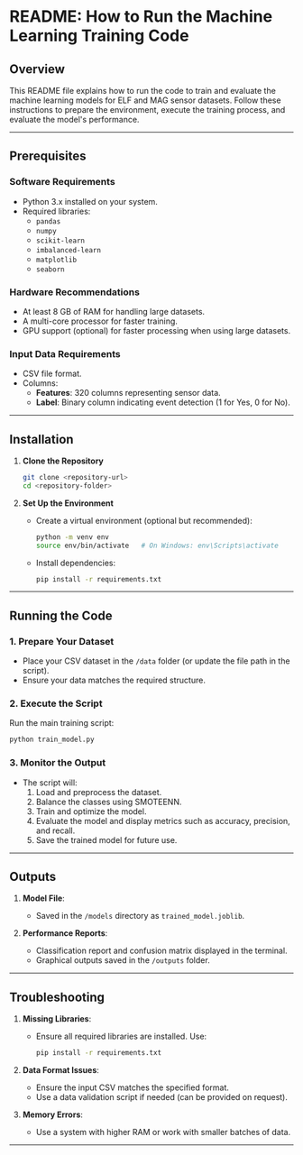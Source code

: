 # README: How to Run the Machine Learning Training Code

## Overview
This README file explains how to run the code to train and evaluate the machine learning models for ELF and MAG sensor datasets. Follow these instructions to prepare the environment, execute the training process, and evaluate the model's performance.

---

## Prerequisites
### Software Requirements
- Python 3.x installed on your system.
- Required libraries:
  - `pandas`
  - `numpy`
  - `scikit-learn`
  - `imbalanced-learn`
  - `matplotlib`
  - `seaborn`

### Hardware Recommendations
- At least 8 GB of RAM for handling large datasets.
- A multi-core processor for faster training.
- GPU support (optional) for faster processing when using large datasets.

### Input Data Requirements
- CSV file format.
- Columns:
  - **Features**: 320 columns representing sensor data.
  - **Label**: Binary column indicating event detection (1 for Yes, 0 for No).

---

## Installation
1. **Clone the Repository**
   ```bash
   git clone <repository-url>
   cd <repository-folder>
   ```

2. **Set Up the Environment**
   - Create a virtual environment (optional but recommended):
     ```bash
     python -m venv env
     source env/bin/activate   # On Windows: env\Scripts\activate
     ```
   - Install dependencies:
     ```bash
     pip install -r requirements.txt
     ```

---

## Running the Code
### 1. Prepare Your Dataset
- Place your CSV dataset in the `/data` folder (or update the file path in the script).
- Ensure your data matches the required structure.

### 2. Execute the Script
Run the main training script:
```bash
python train_model.py
```

### 3. Monitor the Output
- The script will:
  1. Load and preprocess the dataset.
  2. Balance the classes using SMOTEENN.
  3. Train and optimize the model.
  4. Evaluate the model and display metrics such as accuracy, precision, and recall.
  5. Save the trained model for future use.

---

## Outputs
1. **Model File**:
   - Saved in the `/models` directory as `trained_model.joblib`.

2. **Performance Reports**:
   - Classification report and confusion matrix displayed in the terminal.
   - Graphical outputs saved in the `/outputs` folder.

---

## Troubleshooting
1. **Missing Libraries**:
   - Ensure all required libraries are installed. Use:
     ```bash
     pip install -r requirements.txt
     ```

2. **Data Format Issues**:
   - Ensure the input CSV matches the specified format.
   - Use a data validation script if needed (can be provided on request).

3. **Memory Errors**:
   - Use a system with higher RAM or work with smaller batches of data.

---



